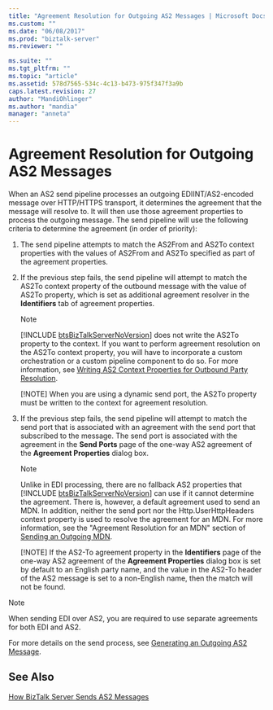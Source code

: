 ```yaml
---
title: "Agreement Resolution for Outgoing AS2 Messages | Microsoft Docs"
ms.custom: ""
ms.date: "06/08/2017"
ms.prod: "biztalk-server"
ms.reviewer: ""

ms.suite: ""
ms.tgt_pltfrm: ""
ms.topic: "article"
ms.assetid: 578d7565-534c-4c13-b473-975f347f3a9b
caps.latest.revision: 27
author: "MandiOhlinger"
ms.author: "mandia"
manager: "anneta"
---
```

# Agreement Resolution for Outgoing AS2 Messages
When an AS2 send pipeline processes an outgoing EDIINT/AS2-encoded message over HTTP/HTTPS transport, it determines the agreement that the message will resolve to. It will then use those agreement properties to process the outgoing message. The send pipeline will use the following criteria to determine the agreement (in order of priority):  
  
1. The send pipeline attempts to match the AS2From and AS2To context properties with the values of AS2From and AS2To specified as part of the agreement properties.  
  
2. If the previous step fails, the send pipeline will attempt to match the AS2To context property of the outbound message with the value of AS2To property, which is set as additional agreement resolver in the **Identifiers** tab of agreement properties.  
  
   > [!NOTE]
   >  [!INCLUDE [btsBizTalkServerNoVersion](../includes/btsbiztalkservernoversion-md.md)] does not write the AS2To property to the context. If you want to perform agreement resolution on the AS2To context property, you will have to incorporate a custom orchestration or a custom pipeline component to do so. For more information, see [Writing AS2 Context Properties for Outbound Party Resolution](../core/writing-as2-context-properties-for-outbound-party-resolution.md).  
   > 
   > [!NOTE]
   >  When you are using a dynamic send port, the AS2To property must be written to the context for agreement resolution.  
  
3. If the previous step fails, the send pipeline will attempt to match the send port that is associated with an agreement with the send port that subscribed to the message. The send port is associated with the agreement in the **Send Ports** page of the one-way AS2 agreement of the **Agreement Properties** dialog box.  
  
   > [!NOTE]
   >  Unlike in EDI processing, there are no fallback AS2 properties that [!INCLUDE [btsBizTalkServerNoVersion](../includes/btsbiztalkservernoversion-md.md)] can use if it cannot determine the agreement. There is, however, a default agreement used to send an MDN. In addition, neither the send port nor the Http.UserHttpHeaders context property is used to resolve the agreement for an MDN. For more information, see the "Agreement Resolution for an MDN" section of [Sending an Outgoing MDN](../core/sending-an-outgoing-mdn.md).  
   > 
   > [!NOTE]
   >  If the AS2-To agreement property in the **Identifiers** page of the one-way AS2 agreement of the **Agreement Properties** dialog box is set by default to an English party name, and the value in the AS2-To header of the AS2 message is set to a non-English name, then the match will not be found.  
  
> [!NOTE]
>  When sending EDI over AS2, you are required to use separate agreements for both EDI and AS2.  
  
 For more details on the send process, see [Generating an Outgoing AS2 Message](../core/generating-an-outgoing-as2-message.md).  
  
## See Also  
 [How BizTalk Server Sends AS2 Messages](../core/how-biztalk-server-sends-as2-messages.md)